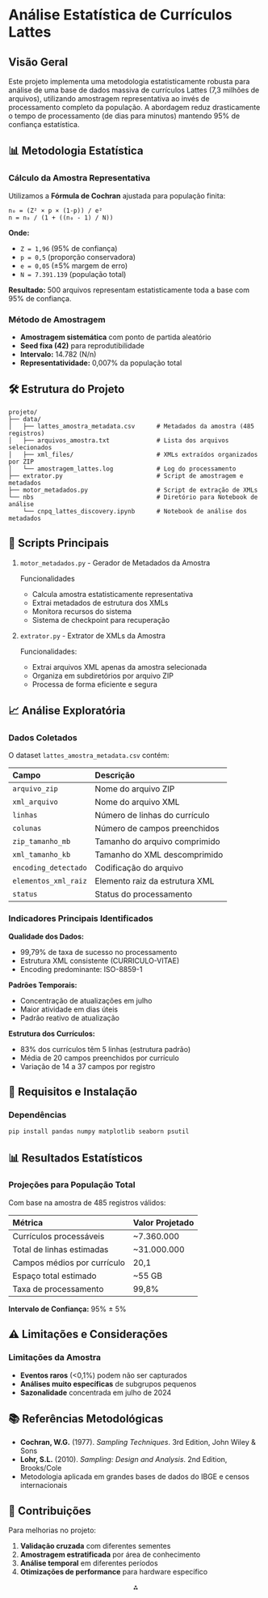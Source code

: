 # Análise Estatística de Currículos Lattes

## Visão Geral

Este projeto implementa uma metodologia estatisticamente robusta para análise de uma base de dados massiva de currículos Lattes (7,3 milhões de arquivos), utilizando amostragem representativa ao invés de processamento completo da população. A abordagem reduz drasticamente o tempo de processamento (de dias para minutos) mantendo 95% de confiança estatística.

## 📊 Metodologia Estatística

### Cálculo da Amostra Representativa

Utilizamos a **Fórmula de Cochran** ajustada para população finita:

```
n₀ = (Z² × p × (1-p)) / e²
n = n₀ / (1 + ((n₀ - 1) / N))
```

**Onde:**

- `Z = 1,96` (95% de confiança)
- `p = 0,5` (proporção conservadora)
- `e = 0,05` (±5% margem de erro)
- `N = 7.391.139` (população total)

**Resultado:** 500 arquivos representam estatisticamente toda a base com 95% de confiança.

### Método de Amostragem

- **Amostragem sistemática** com ponto de partida aleatório
- **Seed fixa (42)** para reprodutibilidade
- **Intervalo:** 14.782 (N/n)
- **Representatividade:** 0,007% da população total

## 🛠️ Estrutura do Projeto

```
projeto/
├── data/
│   ├── lattes_amostra_metadata.csv      # Metadados da amostra (485 registros)
│   ├── arquivos_amostra.txt             # Lista dos arquivos selecionados
│   ├── xml_files/                       # XMLs extraídos organizados por ZIP
│   └── amostragem_lattes.log            # Log do processamento
├── extrator.py                          # Script de amostragem e metadados
├── motor_metadados.py                   # Script de extração de XMLs
└── nbs                                  # Diretório para Notebook de análise
    └── cnpq_lattes_discovery.ipynb      # Notebook de análise dos metadados
```

## 🚀 Scripts Principais

1. `motor_metadados.py` - Gerador de Metadados da Amostra

    Funcionalidades

    - Calcula amostra estatisticamente representativa
    - Extrai metadados de estrutura dos XMLs
    - Monitora recursos do sistema
    - Sistema de checkpoint para recuperação

2. `extrator.py` - Extrator de XMLs da Amostra

    Funcionalidades:

    - Extrai arquivos XML apenas da amostra selecionada
    - Organiza em subdiretórios por arquivo ZIP
    - Processa de forma eficiente e segura

## 📈 Análise Exploratória

### Dados Coletados

O dataset `lattes_amostra_metadata.csv` contém:

| Campo | Descrição |
| :-- | :-- |
| `arquivo_zip` | Nome do arquivo ZIP |
| `xml_arquivo` | Nome do arquivo XML |
| `linhas` | Número de linhas do currículo |
| `colunas` | Número de campos preenchidos |
| `zip_tamanho_mb` | Tamanho do arquivo comprimido |
| `xml_tamanho_kb` | Tamanho do XML descomprimido |
| `encoding_detectado` | Codificação do arquivo |
| `elementos_xml_raiz` | Elemento raiz da estrutura XML |
| `status` | Status do processamento |

### Indicadores Principais Identificados

**Qualidade dos Dados:**

- 99,79% de taxa de sucesso no processamento
- Estrutura XML consistente (CURRICULO-VITAE)
- Encoding predominante: ISO-8859-1

**Padrões Temporais:**

- Concentração de atualizações em julho
- Maior atividade em dias úteis
- Padrão reativo de atualização

**Estrutura dos Currículos:**

- 83% dos currículos têm 5 linhas (estrutura padrão)
- Média de 20 campos preenchidos por currículo
- Variação de 14 a 37 campos por registro

## 🔧 Requisitos e Instalação

### Dependências

```bash
pip install pandas numpy matplotlib seaborn psutil
```

## 📊 Resultados Estatísticos

### Projeções para População Total

Com base na amostra de 485 registros válidos:

| Métrica | Valor Projetado |
| :-- | :-- |
| Currículos processáveis | ~7.360.000 |
| Total de linhas estimadas | ~31.000.000 |
| Campos médios por currículo | 20,1 |
| Espaço total estimado | ~55 GB |
| Taxa de processamento | 99,8% |

**Intervalo de Confiança:** 95% ± 5%

## ⚠️ Limitações e Considerações

### Limitações da Amostra

- **Eventos raros** (<0,1%) podem não ser capturados
- **Análises muito específicas** de subgrupos pequenos
- **Sazonalidade** concentrada em julho de 2024

## 📚 Referências Metodológicas

- **Cochran, W.G.** (1977). *Sampling Techniques*. 3rd Edition, John Wiley \& Sons
- **Lohr, S.L.** (2010). *Sampling: Design and Analysis*. 2nd Edition, Brooks/Cole
- Metodologia aplicada em grandes bases de dados do IBGE e censos internacionais

## 🤝 Contribuições

Para melhorias no projeto:

1. **Validação cruzada** com diferentes sementes
2. **Amostragem estratificada** por área de conhecimento
3. **Análise temporal** em diferentes períodos
4. **Otimizações de performance** para hardware específico

<div style="text-align: center">⁂</div>



